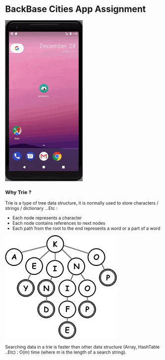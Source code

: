 # BackBase Cities App Assignment

![Demo](backbase.gif)

### Why Trie ?

Trie is a type of tree data structure, it is normally used to store characters / strings / dictionary ...Etc :

* Each node represents a character
* Each node contains references to next nodes
* Each path from the root to the end represents a word or a part of a word

![Trie](trie_example.png)

Searching data in a trie is faster than other data structure (Array, HashTable ..Etc) : O(m) time (where m is the length of a search string).